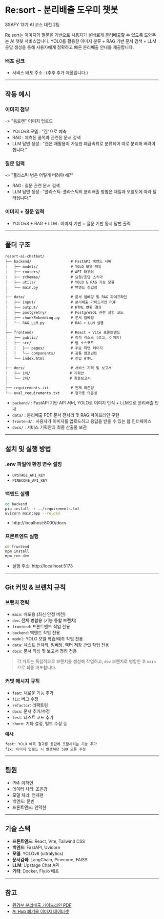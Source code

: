 # Re:sort - 분리배출 도우미 챗봇
SSAFY 13기 AI 코스 대전 2팀

Re:sort는 이미지와 질문을 기반으로 사용자가 올바르게 분리배출할 수 있도록 도와주는 AI 챗봇 서비스입니다.
YOLO를 활용한 이미지 분류 + RAG 기반 문서 검색 + LLM 응답 생성을 통해 사용자에게 정확하고 빠른 분리배출 안내를 제공합니다.
### 배포 링크
- 서비스 배포 주소 : (추후 추가 예정입니다.)

---
   
## 작동 예시
### 이미지 첨부
-> "음료캔" 이미지 업로드
- YOLOv8 모델 : "캔"으로 예측
- RAG : 예측된 품목과 관련된 문서 검색
- LLM 답변 생성 : "캔은 재활용이 가능한 폐금속류로 분류되어 따로 분리해 버려야 합니다."

### 질문 입력
-> "플라스틱 병은 어떻게 버려야 해?"
- RAG : 질문 관련 문서 검색
- LLM 답변 생성 : "플라스틱: 플라스틱의 분리배출 방법은 재질과 오염도에 따라 달라집니다."

### 이미지  + 질문 입력
- YOLOv8 + RAG + LLM : 이미지 기반 + 질문 기반 동시 답변 출력  

---

## 폴더 구조
```
resort-ai-chatbot/
├── backend/                  # FastAPI 백엔드 서버
│   ├── models/               # YOLO 모델 파일
│   ├── routers/              # API 라우터
│   ├── schemas/              # 요청/응답 스키마
│   ├── utils/                # YOLO & RAG 기능 모듈
│   └── main.py               # 백엔드 진입점
│
├── data/                     # 문서 임베딩 및 RAG 파이프라인
│   ├── input/                # 분리배출 가이드라인 PDF
│   ├── output/               # HTML 변환 결과
│   ├── postgretry/           # PostgreSQL 관련 실험 코드
│   ├── chunkEmbedding.py     # 문서 임베딩
│   └── RAG_LLM.py            # RAG + LLM 실행
│
├── frontend/                 # React + Vite 프론트엔드
│   ├── public/               # 정적 리소스 (로고, 이미지)
│   ├── src/                  # 앱 소스코드
│   │   ├── pages/            # 주요 화면 페이지
│   │   └── components/       # 공통 컴포넌트
│   └── index.html            # 진입 HTML
│
├── docs/                     # 서비스 기획 및 보고서
│   ├── 1차/                  # 기획안
│   └── 2차/                  # 최종보고서
│
├── requirements.txt          # 전체 의존성
└── eval_requirements.txt     # 평가용 의존성
```

- `backend/` : FastAPI 기반 API 서버, YOLO로 이미지 인식 + LLM으로 분리배출 안내   
- `data/` : 분리배출 PDF 문서 전처리 및 RAG 파이프라인 구현   
- `frontend/` : 사용자가 이미지를 업로드하고 응답을 받을 수 있는 웹 인터페이스   
- `docs/` : 서비스 기획안과 최종 산출물 보관   

---

## 설치 및 실행 방법
### .env 파일에 환경 변수 설정
- `UPSTAGE_API_KEY`
- `PINECONE_API_KEY`
   
### 백엔드 실행
```bash
cd backend
pip install -r ../requirements.txt
uvicorn main:app --reload
```
- http://localhost:8000/docs

   
### 프론트엔드 실행
```bash
cd frontend
npm install
npm run dev
```
- 실행 주소: http://localhost:5173

---

## Git 커밋 & 브랜치 규칙

### 브랜치 전략
- `main`: 배포용 (최신 안정 버전)
- `dev`: 전체 병합용 (기능 통합 브랜치)
- `frontend`: 프론트엔드 작업 전용
- `backend`: 백엔드 작업 전용
- `model`: YOLO 모델 학습/예측 작업 전용
- `data`: 텍스트 전처리, 임베딩, 벡터 저장 관련 작업 전용
- `docs`: 문서 작성 및 보고서 정리 전용

> 각 파트는 독립적으로 브랜치를 생성해 작업하고, `dev` 브랜치로 병합한 후 `main`으로 최종 배포합니다.

### 커밋 메시지 규칙
- `feat`: 새로운 기능 추가
- `fix`: 버그 수정
- `refactor`: 리팩토링
- `docs`: 문서 추가/수정
- `test`: 테스트 코드 추가
- `chore`: 기타 설정, 빌드 수정 등

**예시**:
```
feat: YOLO 예측 결과를 응답에 포함시키는 기능 추가  
fix: 이미지 업로드 시 발생하던 500 오류 수정
```

---

## 팀원
- PM: 이하연
- 데이터 처리: 조은경
- 모델 처리: 연제현
- 백엔드: 문빈
- 프론트엔드: 안덕현

---
## 기술 스택

- **프론트엔드**: React, Vite, Tailwind CSS
- **백엔드**: FastAPI, Uvicorn
- **모델**: YOLOv8 (ultralytics)
- **문서검색**: LangChain, Pinecone, FAISS
- **LLM**: Upstage Chat API
- **기타**: Docker, Fly.io 배포
---

## 참고
- [환경부 분리배출 가이드라인 PDF](https://www.me.go.kr/home/web/public_info/read.do?pagerOffset=0&maxPageItems=10&maxIndexPages=10&searchKey=&searchValue=&menuId=10344&orgCd=&condition.code=A&condition.typeCode=A&typeCode=A&publicInfoId=17468&menuId=10344)
- [AI Hub 폐기물 이미지 데이터셋](https://www.aihub.or.kr/aihubdata/data/view.do?currMenu=115&topMenu=100&aihubDataSe=data&dataSetSn=120)
